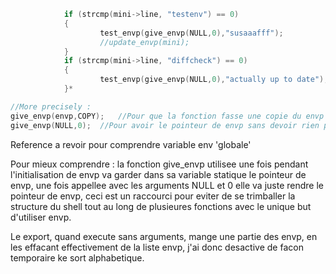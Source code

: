 ```c
			if (strcmp(mini->line, "testenv") == 0)
			{
					test_envp(give_envp(NULL,0),"susaaafff");
					//update_envp(mini);
			}
			if (strcmp(mini->line, "diffcheck") == 0)
			{
					test_envp(give_envp(NULL,0),"actually up to date");
			}*

//More precisely :
give_envp(envp,COPY);	//Pour que la fonction fasse une copie du envp que t'as fourni et retourne son pointeur, cette fct est utilisee lors de l'initialisation de mini->envp.
give_envp(NULL,0);	//Pour avoir le pointeur de envp sans devoir rien passer.
```
Reference a revoir pour comprendre variable env 'globale'

Pour mieux comprendre : la fonction give_envp utilisee une fois pendant l'initialisation de envp va garder dans sa variable statique le pointeur de envp,
une fois appellee avec les arguments NULL et 0 elle va juste rendre le pointeur de envp, ceci est un raccourci pour eviter de se trimballer la structure du shell tout au long de plusieures fonctions avec le  unique but d'utiliser envp.

Le export, quand execute sans arguments, mange une partie des envp, en les effacant effectivement de la liste envp, j'ai donc desactive de facon temporaire ke sort alphabetique.
